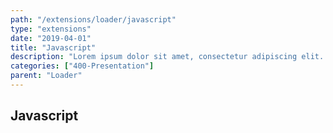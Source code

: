 ```yaml
---
path: "/extensions/loader/javascript"
type: "extensions"
date: "2019-04-01"
title: "Javascript"
description: "Lorem ipsum dolor sit amet, consectetur adipiscing elit. Nunc tempus laoreet leo sit amet iaculis."
categories: ["400-Presentation"]
parent: "Loader"
---
```


## Javascript

<demo>
  <demovanilla src="demos/inline/demos/loader/js-spinner">
  </demovanilla>
</demo>

<demo>
  <demovanilla src="demos/inline/demos/loader/js-filler">
  </demovanilla>
</demo>
